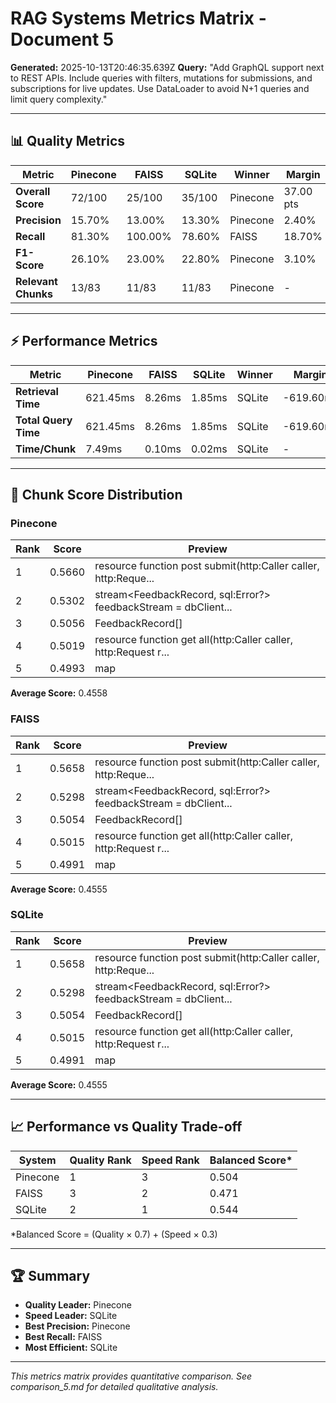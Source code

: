 # RAG Systems Metrics Matrix - Document 5

**Generated:** 2025-10-13T20:46:35.639Z
**Query:** "Add GraphQL support next to REST APIs. Include queries with filters, mutations for submissions, and subscriptions for live updates. Use DataLoader to avoid N+1 queries and limit query complexity."

---

## 📊 Quality Metrics

| Metric | Pinecone | FAISS | SQLite | Winner | Margin |
|--------|----------|-------|--------|--------|---------|
| **Overall Score** | 72/100 | 25/100 | 35/100 | Pinecone | 37.00 pts |
| **Precision** | 15.70% | 13.00% | 13.30% | Pinecone | 2.40% |
| **Recall** | 81.30% | 100.00% | 78.60% | FAISS | 18.70% |
| **F1-Score** | 26.10% | 23.00% | 22.80% | Pinecone | 3.10% |
| **Relevant Chunks** | 13/83 | 11/83 | 11/83 | Pinecone | - |

---

## ⚡ Performance Metrics

| Metric | Pinecone | FAISS | SQLite | Winner | Margin |
|--------|----------|-------|--------|--------|---------|
| **Retrieval Time** | 621.45ms | 8.26ms | 1.85ms | SQLite | -619.60ms |
| **Total Query Time** | 621.45ms | 8.26ms | 1.85ms | SQLite | -619.60ms |
| **Time/Chunk** | 7.49ms | 0.10ms | 0.02ms | SQLite | - |

---

## 🎯 Chunk Score Distribution

### Pinecone
| Rank | Score | Preview |
|------|-------|----------|
| 1 | 0.5660 | resource function post submit(http:Caller caller, http:Reque... |
| 2 | 0.5302 | stream<FeedbackRecord, sql:Error?> feedbackStream = dbClient... |
| 3 | 0.5056 | FeedbackRecord[]|error feedbacks = getAllFeedback();... |
| 4 | 0.5019 | resource function get all(http:Caller caller, http:Request r... |
| 5 | 0.4993 | map<anydata>|error stats = getFeedbackStats();... |

**Average Score:** 0.4558


### FAISS
| Rank | Score | Preview |
|------|-------|----------|
| 1 | 0.5658 | resource function post submit(http:Caller caller, http:Reque... |
| 2 | 0.5298 | stream<FeedbackRecord, sql:Error?> feedbackStream = dbClient... |
| 3 | 0.5054 | FeedbackRecord[]|error feedbacks = getAllFeedback();... |
| 4 | 0.5015 | resource function get all(http:Caller caller, http:Request r... |
| 5 | 0.4991 | map<anydata>|error stats = getFeedbackStats();... |

**Average Score:** 0.4555


### SQLite
| Rank | Score | Preview |
|------|-------|----------|
| 1 | 0.5658 | resource function post submit(http:Caller caller, http:Reque... |
| 2 | 0.5298 | stream<FeedbackRecord, sql:Error?> feedbackStream = dbClient... |
| 3 | 0.5054 | FeedbackRecord[]|error feedbacks = getAllFeedback();... |
| 4 | 0.5015 | resource function get all(http:Caller caller, http:Request r... |
| 5 | 0.4991 | map<anydata>|error stats = getFeedbackStats();... |

**Average Score:** 0.4555


---

## 📈 Performance vs Quality Trade-off

| System | Quality Rank | Speed Rank | Balanced Score* |
|--------|-------------|-----------|----------------|
| Pinecone | 1 | 3 | 0.504 |
| FAISS | 3 | 2 | 0.471 |
| SQLite | 2 | 1 | 0.544 |

*Balanced Score = (Quality × 0.7) + (Speed × 0.3)

---

## 🏆 Summary

- **Quality Leader:** Pinecone
- **Speed Leader:** SQLite
- **Best Precision:** Pinecone
- **Best Recall:** FAISS
- **Most Efficient:** SQLite

---

*This metrics matrix provides quantitative comparison. See comparison_5.md for detailed qualitative analysis.*
